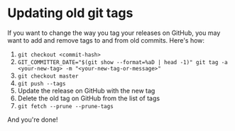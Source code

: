# Updating old git tags

If you want to change the way you tag your releases on GitHub, you may want to add and remove tags to and from old commits.
Here's how:

1. `git checkout <commit-hash>`
2. `GIT_COMMITTER_DATE="$(git show --format=%aD | head -1)" git tag -a <your-new-tag> -m "<your-new-tag-or-message>"`
3. `git checkout master`
4. `git push --tags`
5. Update the release on GitHub with the new tag
6. Delete the old tag on GitHub from the list of tags
7. `git fetch --prune --prune-tags`

And you're done!